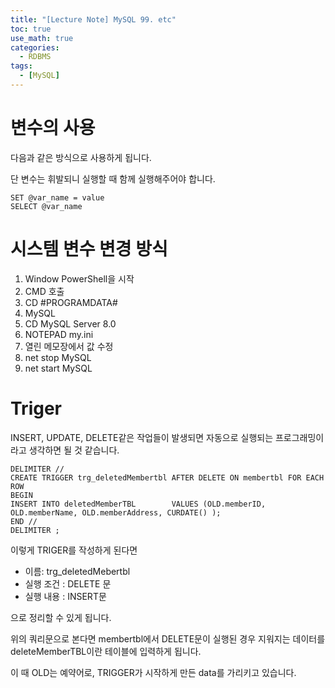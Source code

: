 ```yaml
---
title: "[Lecture Note] MySQL 99. etc"
toc: true
use_math: true
categories:
  - RDBMS
tags:
  - [MySQL]
---
```


# 변수의 사용

다음과 같은 방식으로 사용하게 됩니다.

단 변수는 휘발되니 실행할 때 함께 실행해주어야 합니다.

```
SET @var_name = value
SELECT @var_name
```

# 시스템 변수 변경 방식

1. Window PowerShell을 시작
2. CMD 호출
3. CD #PROGRAMDATA#
4. MySQL
5. CD MySQL Server 8.0
6. NOTEPAD my.ini
7. 열린 메모장에서 값 수정
8. net stop MySQL
9. net start MySQL


# Triger

INSERT, UPDATE, DELETE같은 작업들이 발생되면 자동으로 실행되는 프로그래밍이라고 생각하면 될 것 같습니다.

```
DELIMITER //
CREATE TRIGGER trg_deletedMembertbl	AFTER DELETE ON membertbl FOR EACH ROW
BEGIN	
INSERT INTO deletedMemberTBL		VALUES (OLD.memberID, OLD.memberName, OLD.memberAddress, CURDATE() );
END //
DELIMITER ;

```

이렇게 TRIGER를 작성하게 된다면 
- 이름: trg_deletedMebertbl
- 실행 조건 : DELETE 문
- 실행 내용 : INSERT문

으로 정리할 수 있게 됩니다.

위의 쿼리문으로 본다면 membertbl에서 DELETE문이 실행된 경우 지워지는 데이터를 deleteMemberTBL이란 테이블에 입력하게 됩니다.

이 때 OLD는 예약어로, TRIGGER가 시작하게 만든 data를 가리키고 있습니다.

